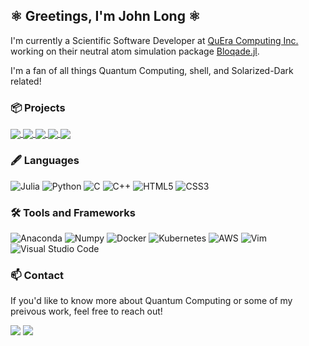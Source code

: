 ## ⚛️ Greetings, I'm John Long ⚛️

I'm currently a Scientific Software Developer at [QuEra Computing Inc.](https://www.quera.com/) working on their neutral atom simulation package [Bloqade.jl](https://queracomputing.github.io/Bloqade.jl/dev/).

I'm a fan of all things Quantum Computing, shell, and Solarized-Dark related!


### 📦 Projects
<a href=https://github.com/QuEraComputing/Bloqade.jl>
    <img align="center" src="https://github-readme-stats.vercel.app/api/pin/?username=QuEraComputing&repo=Bloqade.jl&show_owner=true&theme=solarized-dark">
</a>
<a href="https://github.com/aws/amazon-braket-examples">
    <img align="center"
    src="https://github-readme-stats.vercel.app/api/pin/?username=aws&repo=amazon-braket-examples&show_owner=true&theme=solarized-dark">
</a>
<a href="https://github.com/IffTech/GSG-Morph">
    <img align="center"
    src="https://github-readme-stats.vercel.app/api/pin/?username=IffTech&repo=GSG-Morph&show_owner=true&theme=solarized-dark">
</a>
<a href="https://github.com/IffTech/Boson-Sampling">
    <img align="center"
    src="https://github-readme-stats.vercel.app/api/pin/?username=IffTech&repo=Boson-Sampling&show_owner=true&theme=solarized-dark">
</a>
<a href="https://github.com/IffTech/UCLA-Qiskit-Intro">
    <img align="center"
    src="https://github-readme-stats.vercel.app/api/pin/?username=IffTech&repo=UCLA-Qiskit-Intro&show_owner=true&theme=solarized-dark">
</a>

### 🖋️ Languages
![Julia](https://img.shields.io/badge/-Julia-9558B2?style=for-the-badge&logo=julia&logoColor=white)
![Python](https://img.shields.io/badge/python-3670A0?style=for-the-badge&logo=python&logoColor=ffdd54)
![C](https://img.shields.io/badge/c-%2300599C.svg?style=for-the-badge&logo=c&logoColor=white)
![C++](https://img.shields.io/badge/c++-%2300599C.svg?style=for-the-badge&logo=c%2B%2B&logoColor=white)
![HTML5](https://img.shields.io/badge/html5-%23E34F26.svg?style=for-the-badge&logo=html5&logoColor=white)
![CSS3](https://img.shields.io/badge/css3-%231572B6.svg?style=for-the-badge&logo=css3&logoColor=white)

### 🛠️ Tools and Frameworks
![Anaconda](https://img.shields.io/badge/Anaconda-%2344A833.svg?style=for-the-badge&logo=anaconda&logoColor=white)
![Numpy](https://img.shields.io/badge/Numpy-777BB4?style=for-the-badge&logo=numpy&logoColor=white)
![Docker](https://img.shields.io/badge/docker-%230db7ed.svg?style=for-the-badge&logo=docker&logoColor=white)
![Kubernetes](https://img.shields.io/badge/kubernetes-326ce5.svg?&style=for-the-badge&logo=kubernetes&logoColor=white)
![AWS](https://img.shields.io/badge/AWS-%23FF9900.svg?style=for-the-badge&logo=amazon-aws&logoColor=white)
![Vim](https://img.shields.io/badge/VIM-%2311AB00.svg?style=for-the-badge&logo=vim&logoColor=white)
![Visual Studio Code](https://img.shields.io/badge/Visual%20Studio%20Code-0078d7.svg?style=for-the-badge&logo=visual-studio-code&logoColor=white)

### 📫 Contact
If you'd like to know more about Quantum Computing or some of my preivous work, feel free to reach out!

<a href="mailto:johnzl@protonmail.ch"><img src="https://img.shields.io/badge/ProtonMail-8B89CC?style=for-the-badge&logo=protonmail&logoColor=white"></a>
<a href="https://www.linkedin.com/in/jzl/"><img src="https://img.shields.io/badge/linkedin-%230077B5.svg?style=for-the-badge&logo=linkedin&logoColor=white"></a>

